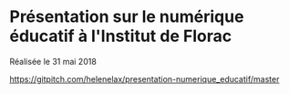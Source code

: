 # Présentation sur le numérique éducatif à l'Institut de Florac
Réalisée le 31 mai 2018

https://gitpitch.com/helenelax/presentation-numerique_educatif/master

